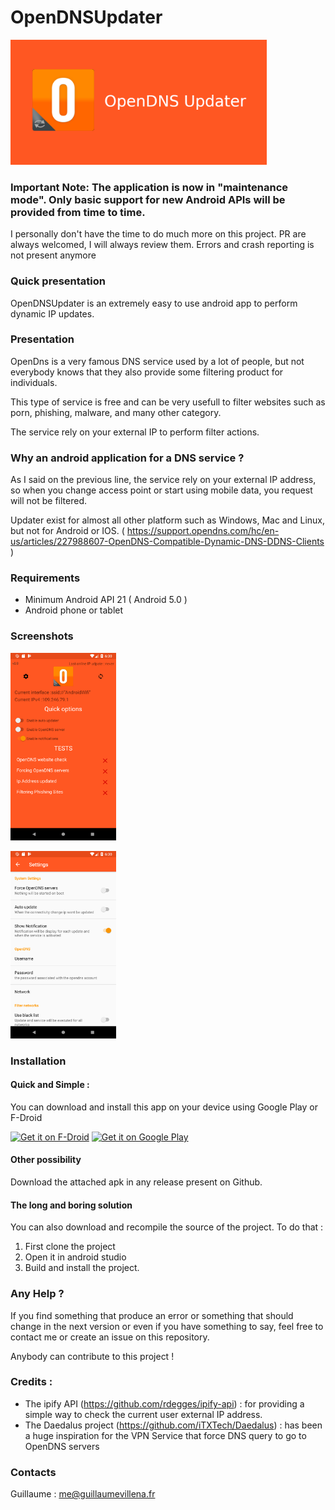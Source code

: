 # OpenDNSUpdater
<img alt='Banner'
      src='https://github.com/Willena/OpenDNSUpdater/raw/new_app/app/release/Baniere.png'  height="200">

### Important Note: The application is now in "maintenance mode". Only basic support for new Android APIs will be provided from time to time.

I personally don't have the time to do much more on this project. PR are always welcomed, I will always review them.
Errors and crash reporting is not present anymore

### Quick presentation

OpenDNSUpdater is an extremely easy to use android app to perform dynamic IP updates.

### Presentation

OpenDns is a very famous DNS service used by a lot of people, but not everybody knows that they also provide some filtering product for individuals.

This type of service is free and can be very usefull to filter websites such as porn, phishing, malware, and many other category.

The service rely on your external IP to perform filter actions.

### Why an android application for a DNS service ?

As I said on the previous line, the service rely on your external IP address, so when you change access point or start using mobile data, you request will not be filtered.

Updater exist for almost all other platform such as Windows, Mac and Linux, but not for Android or IOS.
( https://support.opendns.com/hc/en-us/articles/227988607-OpenDNS-Compatible-Dynamic-DNS-DDNS-Clients )

### Requirements

- Minimum Android API 21 ( Android 5.0 ) 
- Android phone or tablet

### Screenshots

<img alt='Main screen'
      src='https://github.com/Willena/OpenDNSUpdater/raw/new_app/app/release/Screenshot_1544380209.png'
      height="300">

<img alt='Settings'
      src='https://github.com/Willena/OpenDNSUpdater/raw/new_app/app/release/Screenshot_1544380218.png'
      height="300">

### Installation
#### Quick and Simple :
You can download and install this app on your device using Google Play  or F-Droid

[<img src="https://fdroid.gitlab.io/artwork/badge/get-it-on.png"
     alt="Get it on F-Droid"
     height="80">](https://f-droid.org/packages/fr.guillaumevillena.opendnsupdater/)
[<img alt='Get it on Google Play'
      src='https://play.google.com/intl/en_us/badges/images/generic/en_badge_web_generic.png'
      height="80">](https://play.google.com/store/apps/details?id=fr.guillaumevillena.opendnsupdater)
      
#### Other possibility
Download the attached apk in any release present on Github.

#### The long and boring solution

You can also download and recompile the source of the project. To do that :
1. First clone the project
2. Open it in android studio
3. Build and install the project.

### Any Help  ?

If you find something that produce an error or something that should change in the next version or even if you have something to say, feel free to contact me or create an issue on this repository.

Anybody can contribute to this project !

### Credits :

- The ipify API (https://github.com/rdegges/ipify-api) : for providing a simple way to check the current user external IP address.
- The Daedalus project (https://github.com/iTXTech/Daedalus) : has been a huge inspiration for the VPN Service that force DNS query to go to OpenDNS servers

### Contacts

Guillaume : me@guillaumevillena.fr

